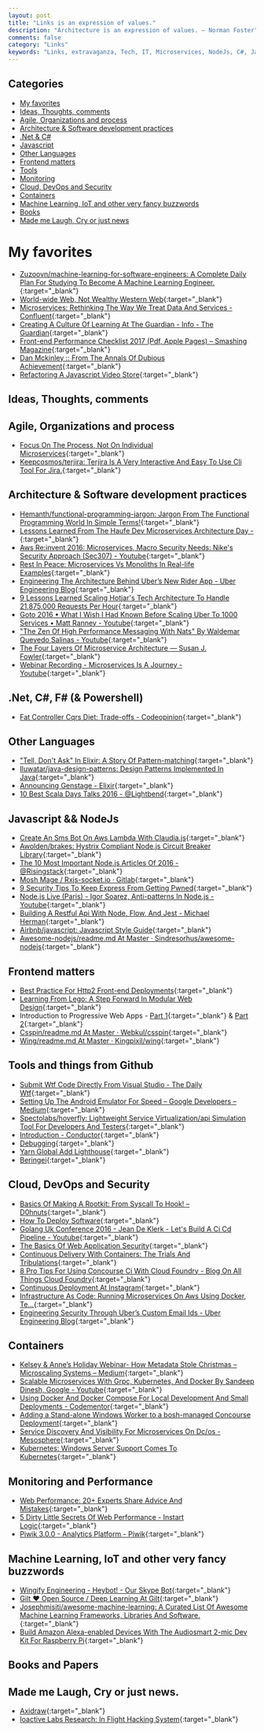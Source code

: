 ```yaml
---
layout: post
title: "Links is an expression of values."
description: "Architecture is an expression of values. – Norman Foster"
comments: false
category: "Links"
keywords: "Links, extravaganza, Tech, IT, Microservices, NodeJs, C#, Javascript, Solution architecture"
---
```


## Categories ##
* [My favorites](#favorites)
* [Ideas, Thoughts, comments](#ideas)
* [Agile, Organizations and process](#agile)
* [Architecture & Software development practices](#development)
* [.Net & C#](#net)
* [Javascript](#javascript)
* [Other Languages](#polygloting)
* [Frontend matters](#web)
* [Tools](#tools)
* [Monitoring](#monitoring)
* [Cloud, DevOps and Security](#devops)
* [Containers](#containers)
* [Machine Learning, IoT and other very fancy buzzwords](#iot)
* [Books](#books)
* [Made me Laugh, Cry or just news](#news)

# My favorites<a name="favorites"></a> #
* [Zuzoovn/machine-learning-for-software-engineers: A Complete Daily Plan For Studying To Become A Machine Learning Engineer.](https://github.com/ZuzooVn/machine-learning-for-software-engineers){:target="_blank"}
* [World-wide Web, Not Wealthy Western Web](https://vimeo.com/194968584){:target="_blank"}
* [Microservices: Rethinking The Way We Treat Data And Services - Confluent](https://www.confluent.io/blog/data-dichotomy-rethinking-the-way-we-treat-data-and-services/){:target="_blank"}
* [Creating A Culture Of Learning At The Guardian - Info - The Guardian](https://www.theguardian.com/info/developer-blog/2016/dec/21/creating-a-culture-of-learning-at-the-guardian){:target="_blank"}
* [Front-end Performance Checklist 2017 (Pdf, Apple Pages) – Smashing Magazine](https://www.smashingmagazine.com/2016/12/front-end-performance-checklist-2017-pdf-pages/){:target="_blank"}
* [Dan Mckinley :: From The Annals Of Dubious Achievement](http://mcfunley.com/from-the-annals-of-dubious-achievement){:target="_blank"}
* [Refactoring A Javascript Video Store](http://martinfowler.com/articles/refactoring-video-store-js/){:target="_blank"}

## Ideas, Thoughts, comments <a name="ideas"></a> ##

## Agile, Organizations and process<a name="agile"></a> ##
* [Focus On The Process, Not On Individual Microservices](https://www.infoq.com/news/2016/12/process-before-microservices){:target="_blank"}
* [Keepcosmos/terjira: Terjira Is A Very Interactive And Easy To Use Cli Tool For Jira.](https://github.com/keepcosmos/terjira){:target="_blank"}

## Architecture & Software development practices <a name="development"></a> ##
* [Hemanth/functional-programming-jargon: Jargon From The Functional Programming World In Simple Terms!](https://github.com/hemanth/functional-programming-jargon){:target="_blank"}
* [Lessons Learned From The Haufe Dev Microservices Architecture Day -](http://dev.haufe.com/danielbryant-microservices-guestblog/){:target="_blank"}
* [Aws Re:invent 2016: Microservices, Macro Security Needs: Nike's Security Approach (Sec307) - Youtube](https://www.youtube.com/watch?v=vmGSK6gT0J8){:target="_blank"}
* [Rest In Peace: Microservices Vs Monoliths In Real-life Examples](https://medium.freecodecamp.com/rest-in-peace-to-microservices-or-not-6d097b6c8279#.u0sdrs8y4){:target="_blank"}
* [Engineering The Architecture Behind Uber’s New Rider App - Uber Engineering Blog](https://eng.uber.com/new-rider-app/){:target="_blank"}
* [9 Lessons Learned Scaling Hotjar's Tech Architecture To Handle 21,875,000 Requests Per Hour](https://www.hotjar.com/blog/9-lessons-we-learned-while-scaling-hotjars-tech-architecture){:target="_blank"}
* [Goto 2016 • What I Wish I Had Known Before Scaling Uber To 1000 Services • Matt Ranney - Youtube](https://www.youtube.com/watch?v=kb-m2fasdDY){:target="_blank"}
* ["The Zen Of High Performance Messaging With Nats" By Waldemar Quevedo Salinas - Youtube](https://www.youtube.com/watch?v=dYrYCt2dTkw){:target="_blank"}
* [The Four Layers Of Microservice Architecture — Susan J. Fowler](https://www.susanjfowler.com/blog/2016/12/18/the-four-layers-of-microservice-architecture){:target="_blank"}
* [Webinar Recording - Microservices Is A Journey - Youtube](https://www.youtube.com/watch?v=dMJZ9lR64z0){:target="_blank"}

## **.Net, C#, F# (& Powershell)**  <a name="net"></a> ##
* [Fat Controller Cqrs Diet: Trade-offs - Codeopinion](http://codeopinion.com/fat-controller-cqrs-diet-trade-offs/){:target="_blank"}

## Other Languages  <a name="polygloting"></a> ##
* ["Tell, Don't Ask" In Elixir: A Story Of Pattern-matching](https://robots.thoughtbot.com/tell-don-t-ask-in-elixir){:target="_blank"}
* [Iluwatar/java-design-patterns: Design Patterns Implemented In Java](https://github.com/iluwatar/java-design-patterns){:target="_blank"}
* [Announcing Genstage - Elixir](http://elixir-lang.org/blog/2016/07/14/announcing-genstage/){:target="_blank"}
* [10 Best Scala Days Talks 2016 - @Lightbend](http://www.lightbend.com/blog/10-best-scala-days-talks-2016){:target="_blank"}

## Javascript && NodeJs <a name="javascript"></a><a name="nodejs"></a> ##
* [Create An Sms Bot On Aws Lambda With Claudia.js](https://twilioinc.wpengine.com/2016/12/create-an-sms-bot-on-aws-lambda-with-claudia-js.html){:target="_blank"}
* [Awolden/brakes: Hystrix Compliant Node.js Circuit Breaker Library](https://github.com/awolden/brakes){:target="_blank"}
* [The 10 Most Important Node.js Articles Of 2016 - @Risingstack](https://blog.risingstack.com/10-most-important-node-js-articles-2016/){:target="_blank"}
* [Mosh Mage / Rxjs-socket.io · Gitlab](https://gitlab.com/moshmage/rxjs-socket.io/){:target="_blank"}
* [9 Security Tips To Keep Express From Getting Pwned](https://nodesource.com/blog/nine-security-tips-to-keep-express-from-getting-pwned/){:target="_blank"}
* [Node.js Live (Paris) - Igor Soarez, Anti-patterns In Node.js - Youtube](https://www.youtube.com/watch?v=pGFQ02qtJ7w){:target="_blank"}
* [Building A Restful Api With Node, Flow, And Jest - Michael Herman](http://mherman.org/blog/2016/12/23/building-a-restful-api-with-node-and-flow/#.WF0eKPnhAuU){:target="_blank"}
* [Airbnb/javascript: Javascript Style Guide](https://github.com/airbnb/javascript){:target="_blank"}
* [Awesome-nodejs/readme.md At Master · Sindresorhus/awesome-nodejs](https://github.com/sindresorhus/awesome-nodejs/blob/master/readme.md){:target="_blank"}

## Frontend matters <a name="web"></a> ##
* [Best Practice For Http2 Front-end Deployments](http://blog.cloud66.com/best-practice-for-http2-front-end-deployments/){:target="_blank"}
* [Learning From Lego: A Step Forward In Modular Web Design](http://alistapart.com/article/learning-from-lego-a-step-forward-in-modular-web-design){:target="_blank"}
* Introduction to Progressive Web Apps - [Part 1](https://auth0.com/blog/introduction-to-progressive-apps-part-one/){:target="_blank"} & [Part 2](https://auth0.com/blog/introduction-to-progressive-web-apps-instant-loading-part-2/){:target="_blank"}
* [Csspin/readme.md At Master · Webkul/csspin](https://github.com/webkul/csspin/blob/master/README.md){:target="_blank"}
* [Wing/readme.md At Master · Kingpixil/wing](https://github.com/KingPixil/wing/blob/master/README.md){:target="_blank"}

## Tools and things from Github <a name="tools"></a> ##
* [Submit Wtf Code Directly From Visual Studio - The Daily Wtf](http://thedailywtf.com/articles/submit-wtf-code-directly-from-visual-studio){:target="_blank"}
* [Setting Up The Android Emulator For Speed – Google Developers – Medium](https://medium.com/google-developers/setting-up-the-android-emulator-for-speed-37ccbc3c3e1c#.jy56jtq7w){:target="_blank"}
* [Spectolabs/hoverfly: Lightweight Service Virtualization/api Simulation Tool For Developers And Testers](https://github.com/SpectoLabs/hoverfly){:target="_blank"}
* [Introduction - Conductor](https://netflix.github.io/conductor/){:target="_blank"}
* [Debugging](http://jvns.ca/debugging-zine.pdf){:target="_blank"}
* [Yarn Global Add Lighthouse](https://github.com/GoogleChrome/lighthouse){:target="_blank"}
* [Beringei](https://github.com/facebookincubator/beringei){:target="_blank"}

## Cloud, DevOps and Security<a name="devops"></a> ##
* [Basics Of Making A Rootkit: From Syscall To Hook! – D0hnuts](https://d0hnuts.com/2016/12/21/basics-of-making-a-rootkit-from-syscall-to-hook/){:target="_blank"}
* [How To Deploy Software](https://zachholman.com/posts/deploying-software){:target="_blank"}
* [Golang Uk Conference 2016 - Jean De Klerk - Let's Build A Ci Cd Pipeline - Youtube](https://www.youtube.com/watch?v=UAsTNFLGBGI){:target="_blank"}
* [The Basics Of Web Application Security](http://martinfowler.com/articles/web-security-basics.html){:target="_blank"}
* [Continuous Delivery With Containers: The Trials And Tribulations](http://www.slideshare.net/dbryant_uk/oreillynginx-2016-continuous-delivery-with-containers-the-trials-and-tribulations){:target="_blank"}
* [8 Pro Tips For Using Concourse Ci With Cloud Foundry - Blog On All Things Cloud Foundry](https://blog.altoros.com/concourse-ci-architecture-features-and-usage.html){:target="_blank"}
* [Continuous Deployment At Instagram](https://engineering.instagram.com/continuous-deployment-at-instagram-1e18548f01d1#.puvm5fva7){:target="_blank"}
* [Infrastructure As Code: Running Microservices On Aws Using Docker, Te…](http://www.slideshare.net/brikis98/infrastructure-as-code-running-microservices-on-aws-using-docker-terraform-and-ecs){:target="_blank"}
* [Engineering Security Through Uber’s Custom Email Ids - Uber Engineering Blog](https://eng.uber.com/custom-email-ids/){:target="_blank"}

## Containers <a name="containers"></a> ##
* [Kelsey & Anne’s Holiday Webinar- How Metadata Stole Christmas – Microscaling Systems – Medium](https://medium.com/microscaling-systems/kelsey-annes-holiday-webinar-how-metadata-stole-christmas-38d9381fc9a2#.yv7q6k7pq){:target="_blank"}
* [Scalable Microservices With Grpc, Kubernetes, And Docker By Sandeep Dinesh, Google - Youtube](https://www.youtube.com/watch?v=xsIwYL-N4vI){:target="_blank"}
* [Using Docker And Docker Compose For Local Development And Small Deployments - Codementor](https://www.codementor.io/mrquintopolous/tutorials/docker-and-docker-compose-for-local-development-and-small-deployments-ph4p434gb){:target="_blank"}
* [Adding a Stand-alone Windows Worker to a bosh-managed Concourse Deployment](http://www.chrisumbel.com/article/windows_worker_to_bosh_deployed_concourse){:target="_blank"}
* [Service Discovery And Visibility For Microservices On Dc/os - Mesosphere](https://mesosphere.com/resources/service-discovery-visibility-microservices-dcos/){:target="_blank"}
* [Kubernetes: Windows Server Support Comes To Kubernetes](http://blog.kubernetes.io/2016/12/windows-server-support-kubernetes.html?m=1){:target="_blank"}

## Monitoring and Performance <a name="monitoring"></a> ##
* [Web Performance: 20+ Experts Share Advice And Mistakes](https://www.keycdn.com/blog/web-performance-advice/){:target="_blank"}
* [5 Dirty Little Secrets Of Web Performance - Instart Logic](https://www.instartlogic.com/blog/secrets-of-web-performance){:target="_blank"}
* [Piwik 3.0.0 - Analytics Platform - Piwik](http://piwik.org/changelog/piwik-3-0-0/){:target="_blank"}

## Machine Learning, IoT and other very fancy buzzwords <a name="iot"></a> ##
* [Wingify Engineering - Heybot! - Our Skype Bot](http://engineering.wingify.com/posts/heybot-your-skype-bot/){:target="_blank"}
* [Gilt ♥ Open Source / Deep Learning At Gilt](http://tech.gilt.com/machine/learning,/deep/learning/2016/12/22/deep-learning-at-gilt){:target="_blank"}
* [Josephmisiti/awesome-machine-learning: A Curated List Of Awesome Machine Learning Frameworks, Libraries And Software.](https://github.com/josephmisiti/awesome-machine-learning){:target="_blank"}
* [Build Amazon Alexa-enabled Devices With The Audiosmart 2-mic Dev Kit For Raspberry Pi](https://blog.hackster.io/build-alexa-enabled-devices-with-the-audiosmart-2-mic-dev-kit-for-raspberry-pi-55d445d0093f#.90vpan4ld){:target="_blank"}

## Books and Papers<a name="books"></a> ##

## Made me Laugh, Cry or just news. <a name="news"></a> ##
* [Axidraw](http://shop.evilmadscientist.com/productsmenu/846#){:target="_blank"}
* [Ioactive Labs Research: In Flight Hacking System](http://blog.ioactive.com/2016/12/in-flight-hacking-system.html){:target="_blank"}

